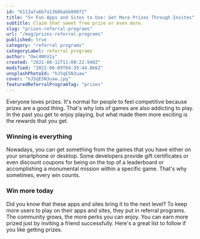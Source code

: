 ```yaml
---
id: "6113afa6b7a1360babb80072"
title: "5+ Fun Apps and Sites to Use: Get More Prizes Through Invites"
subtitle: Claim that sweet free prize or even more.
slug: "prizes-referral-programs"
url: "/mag/prizes-referral-programs"
published: true
category: "referral programs"
categoryLabel: referral programs
author: "Owc4NhV2y"
created: "2021-08-11T11:08:22.940Z"
modified: "2022-06-09T04:39:44.866Z"
unsplashPhotoId: "hJ5qESN3uaw"
cover: "hJ5qESN3uaw.jpg"
featuredReferralProgramTag: "prizes"
---
```

Everyone loves prizes. It's normal for people to feel competitive because prizes are a good thing. That's why lots of games are also addicting to play. In the past you get to enjoy playing, but what made them more exciting is the rewards that you get.

### **Winning is everything**

Nowadays, you can get something from the games that you have either on your smartphone or desktop. Some developers provide gift certificates or even discount coupons for being on the top of a leaderboard or accomplishing a monumental mission within a specific game. That's why sometimes, every win counts.

### **Win more today**

Did you know that these apps and sites bring it to the next level? To keep more users to play on their apps and sites, they put in referral programs. The community grows, the more perks you can enjoy. You can earn more prized just by inviting a friend successfully. Here's a great list to follow if you like getting prizes.